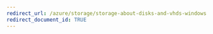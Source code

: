 ```yaml
---
redirect_url: /azure/storage/storage-about-disks-and-vhds-windows
redirect_document_id: TRUE 
---
```

